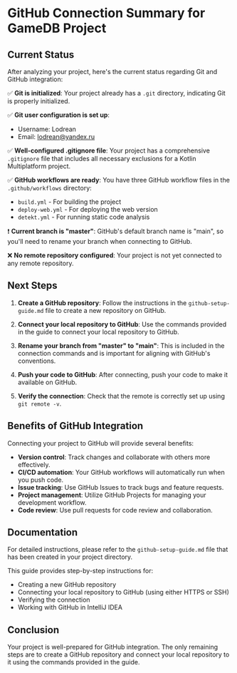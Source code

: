 # GitHub Connection Summary for GameDB Project

## Current Status

After analyzing your project, here's the current status regarding Git and GitHub integration:

✅ **Git is initialized**: Your project already has a `.git` directory, indicating Git is properly initialized.

✅ **Git user configuration is set up**:
- Username: Lodrean
- Email: lodrean@yandex.ru

✅ **Well-configured .gitignore file**: Your project has a comprehensive `.gitignore` file that includes all necessary exclusions for a Kotlin Multiplatform project.

✅ **GitHub workflows are ready**: You have three GitHub workflow files in the `.github/workflows` directory:
- `build.yml` - For building the project
- `deploy-web.yml` - For deploying the web version
- `detekt.yml` - For running static code analysis

❗ **Current branch is "master"**: GitHub's default branch name is "main", so you'll need to rename your branch when connecting to GitHub.

❌ **No remote repository configured**: Your project is not yet connected to any remote repository.

## Next Steps

1. **Create a GitHub repository**: Follow the instructions in the `github-setup-guide.md` file to create a new repository on GitHub.

2. **Connect your local repository to GitHub**: Use the commands provided in the guide to connect your local repository to GitHub.

3. **Rename your branch from "master" to "main"**: This is included in the connection commands and is important for aligning with GitHub's conventions.

4. **Push your code to GitHub**: After connecting, push your code to make it available on GitHub.

5. **Verify the connection**: Check that the remote is correctly set up using `git remote -v`.

## Benefits of GitHub Integration

Connecting your project to GitHub will provide several benefits:

- **Version control**: Track changes and collaborate with others more effectively.
- **CI/CD automation**: Your GitHub workflows will automatically run when you push code.
- **Issue tracking**: Use GitHub Issues to track bugs and feature requests.
- **Project management**: Utilize GitHub Projects for managing your development workflow.
- **Code review**: Use pull requests for code review and collaboration.

## Documentation

For detailed instructions, please refer to the `github-setup-guide.md` file that has been created in your project directory.

This guide provides step-by-step instructions for:
- Creating a new GitHub repository
- Connecting your local repository to GitHub (using either HTTPS or SSH)
- Verifying the connection
- Working with GitHub in IntelliJ IDEA

## Conclusion

Your project is well-prepared for GitHub integration. The only remaining steps are to create a GitHub repository and connect your local repository to it using the commands provided in the guide.